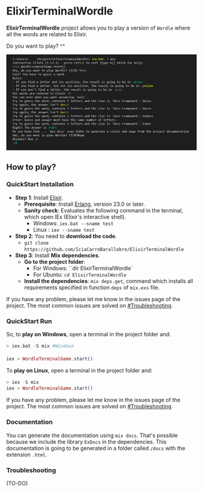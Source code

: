 # ElixirTerminalWordle

**ElixirTerminalWordle** project allows you to play a version of ``Wordle`` where all the words are related to Elixir.

Do you want to play? ^^

![Example of match](images/Exampleofmatch.PNG)

## How to play?

### QuickStart Installation

- **Step 1**: Install [Elixir](https://elixir-lang.org/install.html).
  - **Prerequisite**: Install [Erlang](https://www.erlang.org/downloads.html), version 23.0 or later.
  - **Sanity check**: Evaluates the following command in the terminal, which open IEx (Elixir's interactive shell).
    - Windows: `iex.bat --sname test`
    - Linux : `iex --sname test`
- **Step 2**: You need to **download the code**.
  - `git clone https://github.com/IciaCarroBarallobre/ElixirTerminalWordle`
- **Step 3**: Install **Mix dependencies**.
  - **Go to the project folder**:
    - For Windows: ``dir ElixirTerminalWordle`
    - For Ubuntu: `cd ElixirTerminalWordle`
  - **Install the dependencies**: `mix deps.get`, command which installs all requirements specified in function `deps` of `mix.exs` file.


If you have any problem, please let me know in the issues page of the project. The most common issues are solved on [#Troubleshooting](#troubleshooting).

### QuickStart Run

So, to **play on Windows**, open a terminal in the project folder and:

```elixir
> iex.bat -S mix #Windows

iex > WordleTerminalGame.start()
```

To **play on Linux**, open a terminal in the project folder and:

```elixir
> iex -S mix 
iex > WordleTerminalGame.start()
```

If you have any problem, please let me know in the issues page of the project. The most common issues are solved on [#Troubleshooting](#troubleshooting).

### Documentation

You can generate the documentation using `mix docs`. That's possible because we include the library `ExDocs` in the dependencies. This documentation is going to be generated in a folder called `/docs` with the extension `.html`.

### Troubleshooting

(TO-DO)
